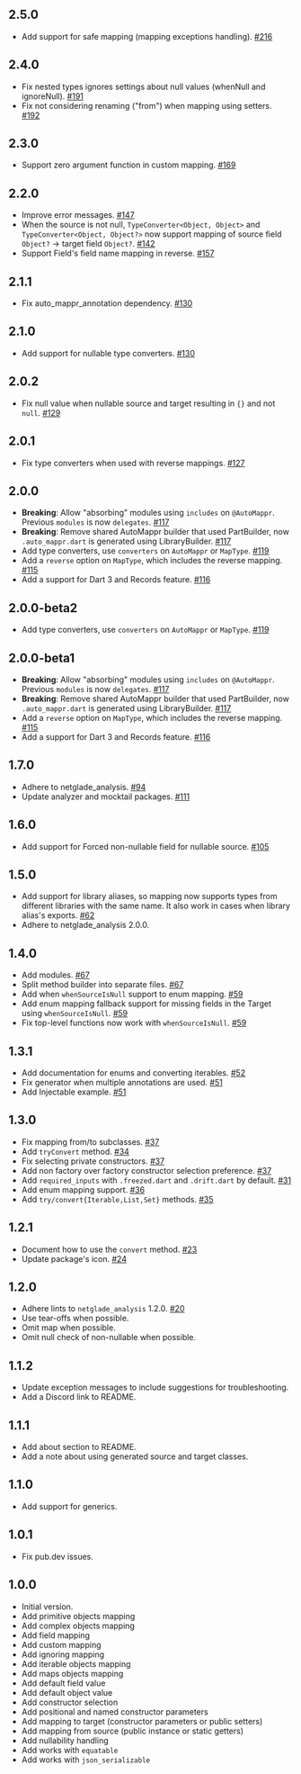 [//]: # (## Unreleased)

## 2.5.0
- Add support for safe mapping (mapping exceptions handling). [#216](https://github.com/netglade/auto_mappr/pull/216)

## 2.4.0
- Fix nested types ignores settings about null values (whenNull and ignoreNull). [#191](https://github.com/netglade/auto_mappr/pull/191)
- Fix not considering renaming ("from") when mapping using setters. [#192](https://github.com/netglade/auto_mappr/pull/192)

## 2.3.0
- Support zero argument function in custom mapping. [#169](https://github.com/netglade/auto_mappr/pull/169)

## 2.2.0
- Improve error messages. [#147](https://github.com/netglade/auto_mappr/pull/147)
- When the source is not null, `TypeConverter<Object, Object>` and `TypeConverter<Object, Object?>` now support mapping of source field `Object?` -> target field `Object?`. [#142](https://github.com/netglade/auto_mappr/pull/142)
- Support Field's field name mapping in reverse. [#157](https://github.com/netglade/auto_mappr/pull/157)

## 2.1.1
- Fix auto_mappr_annotation dependency. [#130](https://github.com/netglade/auto_mappr/pull/131)

## 2.1.0
- Add support for nullable type converters. [#130](https://github.com/netglade/auto_mappr/pull/130)

## 2.0.2
- Fix null value when nullable source and target resulting in `{}` and not `null`. [#129](https://github.com/netglade/auto_mappr/pull/129)

## 2.0.1
- Fix type converters when used with reverse mappings. [#127](https://github.com/netglade/auto_mappr/pull/127)

## 2.0.0
- **Breaking**: Allow "absorbing" modules using `includes` on `@AutoMappr`. Previous `modules` is now `delegates`. [#117](https://github.com/netglade/auto_mappr/pull/117)
- **Breaking**: Remove shared AutoMappr builder that used PartBuilder, now `.auto_mappr.dart` is generated using LibraryBuilder. [#117](https://github.com/netglade/auto_mappr/pull/117)
- Add type converters, use `converters` on `AutoMappr` or `MapType`. [#119](https://github.com/netglade/auto_mappr/pull/119)
- Add a `reverse` option on `MapType`, which includes the reverse mapping. [#115](https://github.com/netglade/auto_mappr/pull/115)
- Add a support for Dart 3 and Records feature. [#116](https://github.com/netglade/auto_mappr/pull/116)

## 2.0.0-beta2
- Add type converters, use `converters` on `AutoMappr` or `MapType`. [#119](https://github.com/netglade/auto_mappr/pull/119)

## 2.0.0-beta1
- **Breaking**: Allow "absorbing" modules using `includes` on `@AutoMappr`. Previous `modules` is now `delegates`. [#117](https://github.com/netglade/auto_mappr/pull/117)
- **Breaking**: Remove shared AutoMappr builder that used PartBuilder, now `.auto_mappr.dart` is generated using LibraryBuilder. [#117](https://github.com/netglade/auto_mappr/pull/117)
- Add a `reverse` option on `MapType`, which includes the reverse mapping. [#115](https://github.com/netglade/auto_mappr/pull/115)
- Add a support for Dart 3 and Records feature. [#116](https://github.com/netglade/auto_mappr/pull/116)

## 1.7.0
- Adhere to netglade_analysis. [#94](https://github.com/netglade/auto_mappr/pull/94)
- Update analyzer and mocktail packages. [#111](https://github.com/netglade/auto_mappr/pull/111)

## 1.6.0
- Add support for Forced non-nullable field for nullable source. [#105](https://github.com/netglade/auto_mappr/pull/105)

## 1.5.0
- Add support for library aliases, so mapping now supports types from different libraries with the same name.
It also work in cases when library alias's exports. [#62](https://github.com/netglade/auto_mappr/pull/62)
- Adhere to netglade_analysis 2.0.0.

## 1.4.0
- Add modules. [#67](https://github.com/netglade/auto_mappr/pull/67)
- Split method builder into separate files. [#67](https://github.com/netglade/auto_mappr/pull/67)
- Add when `whenSourceIsNull` support to enum mapping. [#59](https://github.com/netglade/auto_mappr/pull/59)
- Add enum mapping fallback support for missing fields in the Target using `whenSourceIsNull`. [#59](https://github.com/netglade/auto_mappr/pull/59)
- Fix top-level functions now work with `whenSourceIsNull`. [#59](https://github.com/netglade/auto_mappr/pull/59)

## 1.3.1
- Add documentation for enums and converting iterables. [#52](https://github.com/netglade/auto_mappr/pull/52)
- Fix generator when multiple annotations are used. [#51](https://github.com/netglade/auto_mappr/pull/51)
- Add Injectable example. [#51](https://github.com/netglade/auto_mappr/pull/51)

## 1.3.0
- Fix mapping from/to subclasses. [#37](https://github.com/netglade/auto_mappr/pull/37/)
- Add `tryConvert` method. [#34](https://github.com/netglade/auto_mappr/pull/34)
- Fix selecting private constructors. [#37](https://github.com/netglade/auto_mappr/pull/37)
- Add non factory over factory constructor selection preference. [#37](https://github.com/netglade/auto_mappr/pull/37)
- Add `required_inputs` with `.freezed.dart` and `.drift.dart` by default. [#31](https://github.com/netglade/auto_mappr/pull/31)
- Add enum mapping support. [#36](https://github.com/netglade/auto_mappr/pull/36)
- Add `try/convert{Iterable,List,Set}` methods. [#35](https://github.com/netglade/auto_mappr/pull/35)

## 1.2.1
- Document how to use the `convert` method. [#23](https://github.com/netglade/auto_mappr/pull/23)
- Update package's icon. [#24](https://github.com/netglade/auto_mappr/pull/24)

## 1.2.0
- Adhere lints to `netglade_analysis` 1.2.0. [#20](https://github.com/netglade/auto_mappr/pull/20)
- Use tear-offs when possible.
- Omit map when possible.
- Omit null check of non-nullable when possible.

## 1.1.2
- Update exception messages to include suggestions for troubleshooting.
- Add a Discord link to README.

## 1.1.1
- Add about section to README.
- Add a note about using generated source and target classes.

## 1.1.0
- Add support for generics.

## 1.0.1
- Fix pub.dev issues.

## 1.0.0
- Initial version.
- Add primitive objects mapping
- Add complex objects mapping
- Add field mapping
- Add custom mapping
- Add ignoring mapping
- Add iterable objects mapping
- Add maps objects mapping
- Add default field value
- Add default object value
- Add constructor selection
- Add positional and named constructor parameters
- Add mapping to target (constructor parameters or public setters)
- Add mapping from source (public instance or static getters)
- Add nullability handling
- Add works with `equatable`
- Add works with `json_serializable`
